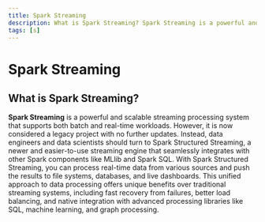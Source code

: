 ```yaml
---
title: Spark Streaming
description: What is Spark Streaming? Spark Streaming is a powerful and scalable streaming processing system that supports both batch and real-time workloads. However, it is now considered a legacy project with no further updates.
tags: [s]
---
```


# Spark Streaming

## What is Spark Streaming?

**Spark Streaming** is a powerful and scalable streaming processing system that supports both batch and real-time workloads. However, it is now considered a legacy project with no further updates. Instead, data engineers and data scientists should turn to Spark Structured Streaming, a newer and easier-to-use streaming engine that seamlessly integrates with other Spark components like MLlib and Spark SQL. With Spark Structured Streaming, you can process real-time data from various sources and push the results to file systems, databases, and live dashboards. This unified approach to data processing offers unique benefits over traditional streaming systems, including fast recovery from failures, better load balancing, and native integration with advanced processing libraries like SQL, machine learning, and graph processing.
